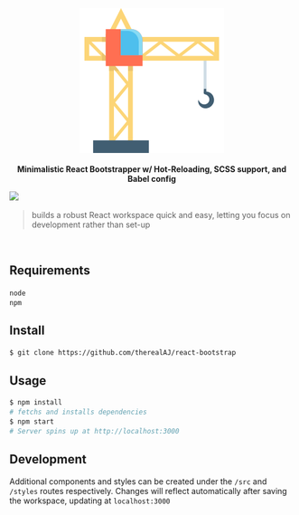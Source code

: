 <p align="center">
  <img src="/media/crane.png"/>
  <br>
  <br>
  <b>Minimalistic React Bootstrapper w/ Hot-Reloading, SCSS support, and Babel config</b>
  <br>
  
  <a><img src="https://img.shields.io/badge/License-MIT-blue.svg"></a>
</p>

> builds a robust React workspace quick and easy, letting you focus on development rather than set-up

<br>

## Requirements 

`node`
<br>
`npm`


## Install

```sh
$ git clone https://github.com/therealAJ/react-bootstrap
```

## Usage

```sh
$ npm install
# fetchs and installs dependencies 
$ npm start
# Server spins up at http://localhost:3000
```

## Development
Additional components and styles can be created under the `/src` and `/styles` routes respectively. 
Changes will reflect automatically after saving the workspace, updating at `localhost:3000`
